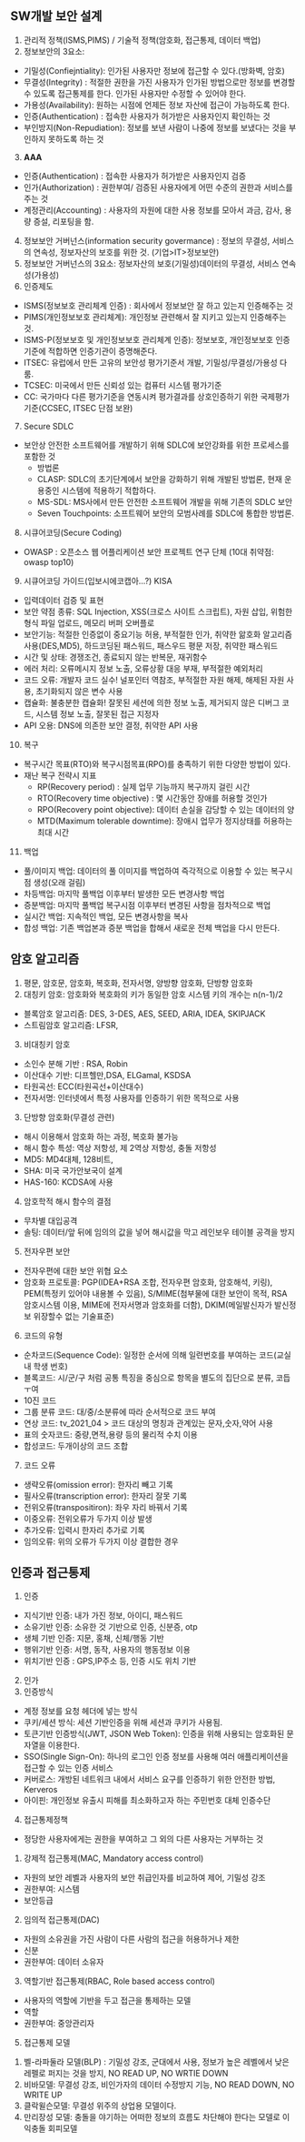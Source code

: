 ## SW개발 보안 설계
1. 관리적 정책(ISMS,PIMS) / 기술적 정책(암호화, 접근통제, 데이터 백업)
2. 정보보안의 3요소: 
- 기밀성(Confiejntiality): 인가된 사용자만 정보에 접근할 수 있다.(방화벽, 암호)
- 무결성(Integrity) : 적절한 권한을 가진 사용자가 인가된 방법으로만 정보를 변경할 수 있도록 접근통제를 한다. 인가된 사용자만 수정할 수 있어야 한다.
- 가용성(Availability): 원하는 시점에 언제든 정보 자산에 접근이 가능하도록 한다.
- 인증(Authentication) : 접속한 사용자가 허가받은 사용자인지 확인하는 것
- 부인방지(Non-Repudiation): 정보를 보낸 사람이 나중에 정보를 보냈다는 것을 부인하지 못하도록 하는 것

3. **AAA**
  - 인증(Authentication) :  접속한 사용자가 허가받은 사용자인지 검증
  - 인가(Authorization) : 권한부여/ 검증된 사용자에게 어떤 수준의 권한과 서비스를 주는 것
  - 계정관리(Accounting) : 사용자의 자원에 대한 사용 정보를 모아서 과금, 감사, 용량 증설, 리포팅을 함.

4. 정보보안 거버넌스(information security govermance) : 정보의 무결성, 서비스의 연속성, 정보자산의 보호를 위한 것. (기업>IT>정보보안)
5. 정보보안 거버넌스의 3요소: 정보자산의 보호(기밀성)데이터의 무결성, 서비스 연속성(가용성)
6. 인증제도
  - ISMS(정보보호 관리체계 인증) : 회사에서 정보보안 잘 하고 있는지 인증해주는 것
  - PIMS(개인정보보호 관리체계): 개인정보 관련해서 잘 지키고 있는지 인증해주는 것.
  - ISMS-P(정보보호 및 개인정보보호 관리체계 인증): 정보보호, 개인정보보호 인증기준에 적합하면 인증기관이 증명해준다.
  - ITSEC: 유럽에서 만든 고유의 보안성 평가기준서 개발, 기밀성/무결성/가용성 다룸.
  - TCSEC: 미국에서 만든 신뢰성 있는 컴퓨터 시스템 평가기준
  - CC: 국가마다 다른 평가기준을 연동시켜 평가결과를 상호인증하기 위한 국제평가기준(CCSEC, ITSEC 단점 보완)
7. Secure SDLC
- 보안상 안전한 소프트웨어를 개발하기 위해 SDLC에 보안강화를 위한 프로세스를 포함한 것
  - 방법론
  - CLASP: SDLC의 초기단계에서 보안을 강화하기 위해 개발된 방법론, 현재 운용중인 시스템에 적용하기 적합하다.
  - MS-SDL: MS사에서 만든 안전한 소프트웨어 개발을 위해 기존의 SDLC 보안
  - Seven Touchpoints: 소프트웨어 보안의 모범사례를 SDLC에 통합한 방법론.
8. 시큐어코딩(Secure Coding)
- OWASP : 오픈소스 웹 어플리케이션 보안 프로젝트 연구 단체 (10대 취약점: owasp top10)
9. 시큐어코딩 가이드(입보시에코캡아...?) KISA
- 입력데이터 검증 및 표현
- 보안 약점 종류: SQL Injection, XSS(크로스 사이트 스크립트), 자원 삽입, 위험한 형식 파일 업로드, 메모리 버퍼 오버플로
- 보안기능: 적절한 인증없이 중요기능 허용, 부적절한 인가, 취약한 앎호화 알고리즘 사용(DES,MD5), 하드코딩된 패스워드, 패스우드 평문 저장, 취약한 패스워드
- 시간 및 상태: 경쟁조건, 종료되지 않는 반복문, 재귀함수
- 에러 처리: 오류메시지 정보 노출, 오류상황 대응 부재, 부적절한 예외처리
- 코드 오류: 개발자 코드 실수! 널포인터 역참조, 부적절한 자원 해제, 해제된 자원 사용, 초기화되지 않은 변수 사용
- 캡슐화: 불충분한 캡슐화! 잘못된 세션에 의한 정보 노출, 제거되지 않은 디버그 코드, 시스템 정보 노출, 잘못된 접근 지정자
- API 오용: DNS에 의존한 보안 결정, 취약한 API 사용

10. 복구
  - 복구시간 목표(RTO)와 복구시점목표(RPO)를 충족하기 위한 다양한 방법이 있다.
  - 재난 복구 전략시 지표
     - RP(Recovery period) : 실제 업무 기능까지 복구까지 걸린 시간
     - RTO(Recovery time objective) : 몇 시간동안 장애를 허용할 것인가
     - RPO(Recovery point objective): 데이터 손실을 감당할 수 있는 데이터의 양
     - MTD(Maximum tolerable downtime): 장애시 업무가 정지상태를 허용하는 최대 시간

11. 백업
  - 풀/이미지 백업: 데이터의 풀 이미지를 백업하여 즉각적으로 이용할 수 있는 복구시점 생성(오래 걸림)
  - 차등백업: 마지막 풀백업 이후부터 발생한 모든 변경사항 백업
  - 증분백업: 마지막 풀백업 복구시점 이후부터 변경된 사항을 점차적으로 백업
  - 실시간 백업: 지속적인 백업, 모든 변경사항을 복사
  - 합성 백업: 기존 백업본과 증분 백업을 합해서 새로운 전체 백업을 다시 만든다.




## 암호 알고리즘
1. 평문, 암호문, 암호화, 복호화, 전자서명, 양방향 암호화, 단방향 암호화
2. 대칭키 암호: 암호화와 복호화의 키가 동일한 암호 시스템 키의 개수는 n(n-1)/2
  - 블록암호 알고리즘: DES, 3-DES, AES, SEED, ARIA, IDEA, SKIPJACK
  - 스트림암호 알고리즘: LFSR, 

3. 비대칭키 암호
  - 소인수 분해 기반 : RSA, Robin
  - 이산대수 기반: 디프헬만,DSA, ELGamal, KSDSA
  - 타원곡선: ECC(타원곡선+이산대수)
  - 전자서명: 인터넷에서 특정 사용자를 인증하기 위한 목적으로 사용

3. 단방향 암호화(무결성 관련)
  - 해시 이용해서 암호화 하는 과정, 복호화 불가능
  - 해시 함수 특성: 역상 저항성, 제 2역상 저항성, 충돌 저항성
  - MD5: MD4대체, 128비트, 
  - SHA: 미국 국가안보국이 설계
  - HAS-160: KCDSA에 사용

4. 암호학적 해시 함수의 결점
  - 무차별 대입공격
  - 솔팅: 데이터/앞 뒤에 임의의 값을 넣어 해시값을 막고 레인보우 테이블 공격을 방지

5. 전자우편 보안
- 전자우편에 대한 보안 위협 요소
- 암호화 프로토콜: PGP(IDEA+RSA 조합, 전자우편 암호화, 암호해석, 키링), PEM(특정키 있어야 내용볼 수 있음), S/MIME(첨부물에 대한 보안이 목적, RSA 암호시스템 이용, MIME에 전자서명과 암호화를 더함), DKIM(메일발신자가 발신정보 위장할수 없는 기술표준)

6. 코드의 유형
  - 순차코드(Sequence Code): 일정한 순서에 의해 일련번호를 부여하는 코드(교실 내 학생 번호)
  - 블록코드: 시/군/구 처럼 공통 특징을 중심으로 항목을 별도의 집단으로 분류, 코듭 ㅜ여
  - 10진 코드
  - 그룹 분류 코드: 대/중/소분류에 따라 순서적으로 코드 부여
  - 연상 코드: tv_2021_04 > 코드 대상의 명칭과 관계있는 문자,숫자,약어 사용
  - 표의 숫자코드: 중량,면적,용량 등의 물리적 수치 이용
  - 합성코드: 두개이상의 코드 조합


7. 코드 오류
  - 생략오류(omission error): 한자리 빼고 기록
  - 필사오류(transcription error): 한자리 잘못 기록
  - 전위오류(transpositiron): 좌우 자리 바꿔서 기록
  - 이중오류: 전위오류가 두가지 이상 발생
  - 추가오류: 입력시 한자리 추가로 기록
  - 임의오류: 위의 오류가 두가지 이상 결합한 경우


## 인증과 접근통제
1. 인증
- 지식기반 인증: 내가 가진 정보, 아이디, 패스워드
- 소유기반 인증: 소유한 것 기반으로 인증, 신분증, otp
- 생체 기반 인증: 지문, 홍채, 신체/행동 기반
- 행위기반 인증: 서명, 동작, 사용자의 행동정보 이용
- 위치기반 인증 : GPS,IP주소 등, 인증 시도 위치 기반

2. 인가
3. 인증방식
- 계정 정보를 요청 헤더에 넣는 방식
- 쿠키/세션 방식: 세션 기반인증을 위해 세션과 쿠키가 사용됨.
- 토큰기반 인증방식(JWT, JSON Web Token): 인증을 위해 사용되는 암호화된 문자열을 이용한다.
- SSO(Single Sign-On): 하나의 로그인 인증 정보를 사용해 여러 애플리케이션을 접근할 수 있는 인증 서비스
- 커버로스: 개방된 네트워크 내에서 서비스 요구를 인증하기 위한 안전한 방법, Kerveros
- 아이핀: 개인정보 유출시 피해를 최소화하고자 하는 주민번호 대체 인증수단


4. 접근통제정책
- 정당한 사용자에게는 권한을 부여하고 그 외의 다른 사용자는 거부하는 것
1) 강제적 접근통제(MAC, Mandatory access control)
  - 자원의 보안 레벨과 사용자의 보안 취급인자를 비교하여 제어, 기밀성 강조
  - 권한부여: 시스템
  - 보안등급
 2) 임의적 접근통제(DAC)
  - 자원의 소유권을 가진 사람이 다른 사람의 접근을 허용하거나 제한
  - 신분
  - 권한부여: 데이터 소유자
 3) 역할기반 접근통제(RBAC, Role based access control)
 - 사용자의 역할에 기반을 두고 접근을 통제하는 모델
 - 역할
 - 권한부여: 중앙관리자

5. 접근통제 모델
1) 벨-라파둘라 모델(BLP) : 기밀성 강조, 군대에서 사용, 정보가 높은 레벨에서 낮은 레펠로 퍼지는 것을 방지, NO READ UP, NO WRTIE DOWN
2) 비바모델: 무결성 강조, 비인가자의 데이터 수정방지 기능, NO READ DOWN, NO WRITE UP
3) 클락윌슨모델: 무결성 위주의 상업용 모델이다.
4) 만리장성 모델: 충돌을 야기하는 어떠한 정보의 흐름도 차단해야 한다는 모델로 이익충돌 회피모델
